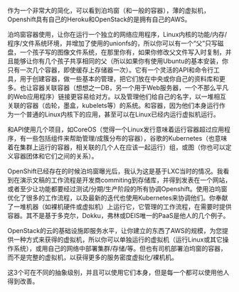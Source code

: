 作为一个非常大的简化，可以看到泊坞窗（和一般的容器），薄的虚拟机，Openshift具有自己的Heroku和OpenStack的是拥有自己的AWS。

泊坞窗容器使用，让你在运行一个独立的网络应用程序，Linux内核的功能/内存/程序/文件系统环境，并增加了使用的unionfs的，所以你可以有一个“父”只写磁盘，一个孩子写的图像文件系统，在那里你有，如果你修改父文件写入时复制，并且能够让你有几个孩子共享相同的父（所以如果你有使用Ubuntu的基本安装，你只有一次几个容器，即使缓存上存储器一次）。它有一个灵活的API和命令行工具，用于创建容器，做一些基本的管理，把它们放在中央或你自己的资料库和更多。也让容器关联容器（想想之一DB，另一个用于Web服务器，一个不那么平凡的Web应用程序）链接更容易给对方。以及管理他们给自己的名字，以一堆相互关联的容器（齿轮，墨盒，kubelets等）的系统。和容器，因为他们本身运行作为一个普通的Linux内核下的应用，甚至可以在Linux已经内运行虚拟机运行。

和API使用几个项目，如CoreOS（觉得一个Linux发行意味着运行容器超过应用程序，有一些包括组件来帮助管理/成簇分布的容器），谷歌的Kubernetes（也意味着在集群上运行的容器，相关联的几个人在应该一起运行）组，或图（你也可以定义容器团体和它们之间的关系）。

OpenShift已经存在的时候泊坞窗曝光后，我认为这是基于LXC当时的情况。我看到在演示文稿的工作流程是开发商commiting到存储库，并得到发表在一个网站，或者至少让功能都要经过测试/分期/生产阶段的所有协调Openshift。使用泊坞窗优化了很多的工作流程，以及最新的迭代也使用Kubernetes来协调他们。你奉献了一堆机器（如裸机硬件或虚拟机）上运行它，它管理的工作流程，在需要时提供容器。其不是基于多克尔，Dokku，弗林或DEIS唯一的PaaS是他人的几个例子。

OpenStack的云的基础设施即服务水平，让你建立的东西了AWS的规模，为您提供一种方式来获得的虚拟机，所以你可以单独运行的虚拟机（运行Linux或其它操作系统），或用自己的网络中部署集群/存储/等。但也有司机部署泊坞窗的容器，而不是完整的虚拟机，以获得更多的服务密度虚拟化/裸机机。

这3个可在不同​​的抽象级别，并且可以使用它们本身，但是每一个都可以使用他人得到改善。